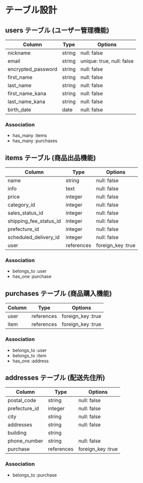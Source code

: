 # テーブル設計

## users テーブル (ユーザー管理機能)

| Column             | Type   | Options     |
| ------------------ | ------ | ----------- |
| nickname           | string | null: false |
| email              | string |unique: true, null: false |
| encrypted_password | string | null: false |
| first_name         | string | null: false |
| last_name          | string | null: false |
| first_name_kana    | string | null: false |
| last_name_kana     | string | null: false |
| birth_date         |  date  | null: false |

### Association

- has_many :items
- has_many :purchases

##  items テーブル (商品出品機能)

| Column                 | Type      | Options     |
| ---------------------- | --------- | ----------- |
| name                   | string    | null: false |
| info                   | text      | null: false |
| price                  | integer   | null: false |
| category_id            | integer   | null: false |
| sales_status_id        | integer   | null: false |
| shipping_fee_status_id | integer   | null: false |
| prefecture_id          | integer   | null: false |
| scheduled_delivery_id  | integer   | null: false |
| user                   |references |foreign_key :true|

### Association

- belongs_to :user 
- has_one :purchase
 
## purchases テーブル (商品購入機能)

| Column             | Type      | Options         |
| ------------------ | --------- | ----------------|
| user               | references|foreign_key :true|
| item               | references|foreign_key :true|

### Association

- belongs_to :user
- belongs_to :item
- has_one :address



## addresses テーブル (配送先住所)

| Column             | Type      | Options     |
| ------------------ | --------- | ----------- |
| postal_code        | string    | null: false |
| prefecture_id      | integer   | null: false |
| city               |  string   | null: false |
| addresses          |  string   | null: false |
| building           |  string   |             |
| phone_number       |  string   | null: false |
| purchase           |references |foreign_key :true |

### Association

- belongs_to :purchase




